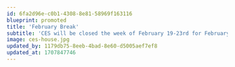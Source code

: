 ```yaml
---
id: 6fa2d96e-c0b1-4308-8e81-58969f163116
blueprint: promoted
title: 'February Break'
subtitle: 'CES will be closed the week of February 19-23rd for February Break. We will return to school on Monday, February 26th.'
image: ces-house.jpg
updated_by: 1179db75-8eeb-4bad-8e60-d5005aef7ef8
updated_at: 1707847746
---
```


